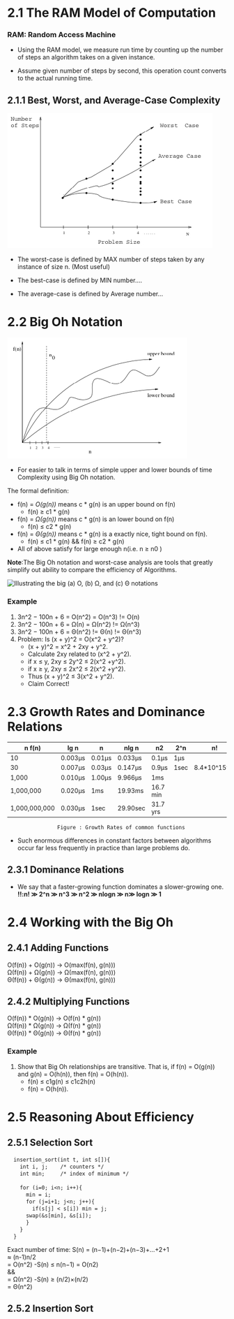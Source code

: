 # 2.1 The RAM Model of Computation

### RAM: Random Access Machine

- Using the RAM model, we measure run time by counting up the number of steps an algorithm takes on a given instance.

- Assume given number of steps by second, this operation count converts to the actual running time.

## 2.1.1 Best, Worst, and Average-Case Complexity
![Best, worst, and average Complexity](https://github.com/Whihat/Data-Structure-and-Algorithms/blob/master/screenshot/screenshot1.jpg
)

- The worst-case is defined by MAX number of steps taken by any instance of size n. (Most useful)

- The best-case is defined by MIN number....

- The average-case is defined by Average number...


# 2.2 Big Oh Notation
![Upper and Lower bounds](https://github.com/Whihat/Data-Structure-and-Algorithms/blob/master/screenshot/screenshot2.jpg)

- For easier to talk in terms of simple upper and lower bounds of time Complexity using Big Oh notation.

The formal definition:
  - f(n) = _O(g(n))_ means c * g(n) is an upper bound on f(n)
    - f(n) ≥ c1 * g(n)
  - f(n) = _Ω(g(n))_ means c * g(n) is an lower bound on f(n)
    - f(n) ≤ c2 * g(n)
  - f(n) = _Θ(g(n))_ means c * g(n) is a exactly nice, tight bound on f(n).
    - f(n) ≤ c1 * g(n) && f(n) ≥ c2 * g(n)
  - All of above satisfy for large enough n(i.e. n ≥ n0 )

**Note**:The Big Oh notation and worst-case analysis are tools that greatly simplify out ability to compare the efficiency of Algorithms.

![Illustrating the big (a) O, (b) Ω, and (c) Θ notations
](https://github.com/Whihat/Data-Structure-and-Algorithms/blob/master/screenshot/screenshot3.jpg)

### Example
1. 3n^2 − 100n + 6 = O(n^2) = O(n^3) != O(n)
2. 3n^2 − 100n + 6 = Ω(n) = Ω(n^2) != Ω(n^3)
3. 3n^2 − 100n + 6 = Θ(n^2) != Θ(n) != Θ(n^3)
4. Problem: Is (x + y)^2 = O(x^2 + y^2)?
    - (x + y)^2 = x^2 + 2xy + y^2.
    - Calculate 2xy related to (x^2 + y^2).
    - if x ≤ y, 2xy ≤ 2y^2 ≤ 2(x^2 +y^2).
    - if x ≥ y, 2xy ≤ 2x^2 ≤ 2(x^2 +y^2).
    - Thus (x + y)^2 ≤ 3(x^2 + y^2).
    - Claim Correct!


# 2.3 Growth Rates and Dominance Relations
| n  f(n)      | lg n    | n       | nlg n   | n2      |  2^n    | n!          |
| -------------|---------|---------|---------|---------|---------|-------------|
| 10           | 0.003μs | 0.01μs  | 0.033μs | 0.1μs   | 1μs     |    | 3.63μs |
| 30           | 0.007μs | 0.03μs  | 0.147μs | 0.9μs   | 1sec    | 8.4*10^15yrs|
| 1,000        | 0.010μs | 1.00μs  | 9.966μs | 1ms     |         |             |
| 1,000,000    | 0.020μs | 1ms     | 19.93ms | 16.7 min|         |             |
| 1,000,000,000| 0.030μs | 1sec    | 29.90sec| 31.7 yrs|         |             |
                    Figure : Growth Rates of common functions

- Such enormous differences in constant factors between algorithms occur far less frequently in practice than large problems do.

## 2.3.1 Dominance Relations
- We say that a faster-growing function dominates a slower-growing one. <br />
**!!:n! ≫ 2^n ≫ n^3 ≫ n^2 ≫ nlogn ≫ n≫ logn ≫ 1**


# 2.4 Working with the Big Oh
## 2.4.1 Adding Functions
  O(f(n)) + O(g(n)) → O(max(f(n), g(n))) <br />
  Ω(f(n)) + Ω(g(n)) → Ω(max(f(n), g(n))) <br />
  Θ(f(n)) + Θ(g(n)) → Θ(max(f(n), g(n))) <br />

## 2.4.2 Multiplying Functions
  O(f(n)) * O(g(n)) → O(f(n) * g(n)) <br />
  Ω(f(n)) * Ω(g(n)) → Ω(f(n) * g(n)) <br />
  Θ(f(n)) * Θ(g(n)) → Θ(f(n) * g(n)) <br />

### Example
1. Show that Big Oh relationships are transitive. That is, if f(n) = O(g(n)) and g(n) = O(h(n)), then f(n) = O(h(n)).
   - f(n) ≤ c1g(n) ≤ c1c2h(n)
   - f(n) = O(h(n)).


# 2.5 Reasoning About Efficiency
## 2.5.1 Selection Sort
  ```
    insertion_sort(int t, int s[]){
      int i, j;    /* counters */
      int min;     /* index of minimum */

      for (i=0; i<n; i++){
        min = i;
        for (j=i+1; j<n; j++){
          if(s[j] < s[i]) min = j;
        swap(&s[min], &s[i]);
        }
      }
    }
  ```
Exact number of time: S(n) = (n−1)+(n−2)+(n−3)+...+2+1 <br />
                           ≈ (n-1)n/2 <br />
                           = O(n^2) -S(n) ≤ n(n−1) = O(n2) <br />
                           && <br />
                           = Ω(n^2) -S(n) ≥ (n/2)×(n/2) <br />
                           = Θ(n^2)

## 2.5.2 Insertion Sort
